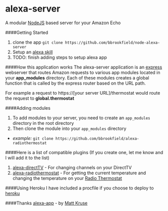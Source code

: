 # alexa-server
A modular [NodeJS](https://nodejs.org/en/) based server for your Amazon Echo

####Getting Started
1. clone the app `git clone https://github.com/bbrookfield/node-alexa-server`
2. Setup an [alexa skill](https://developer.amazon.com/edw/home.html#/skills)
3. TODO: finish adding steps to setup alexa app

####How this application works
The alexa-server application is an [express](http://expressjs.com/) webserver that routes Amazon requests to various app modules located in your **app_modules** directory. Each of these modules creates a global function that is called by the express router based on the URL path.

For example a request to https://[your server URL]/thermostat would route the request to **global.thermostat**

####Adding modules
1. To add modules to your server, you need to create an `app_modules` directory in the root directory
2. Then clone the module into your `app_modules` directory
  * *example:* `git clone https://github.com/bbrookfield/alexa-radiothermostat`

####Here is a list of compatible plugins (If you create one, let me know and I will add it to the list)
1. [alexa-directTV](https://github.com/bbrookfield/alexa-directTV) - For changing channels on your DirectTV
2. [alexa-radiothermostat](https://github.com/bbrookfield/alexa-radiothermostat) - For getting the current temperature and changing the temperature on your [Radio Thermostat](http://www.radiothermostat.com/)

####Using Heroku
I have included a procfile if you choose to deploy to [heroku](https://heroku.com)

####Thanks
[alexa-app](https://github.com/matt-kruse/alexa-app) - by [Matt Kruse](https://github.com/matt-kruse)
